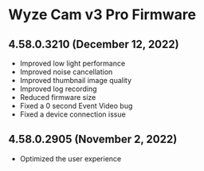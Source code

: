 # Wyze Cam v3 Pro Firmware
## 4.58.0.3210 (December 12, 2022)
* Improved low light performance
* Improved noise cancellation
* Improved thumbnail image quality
* Improved log recording
* Reduced firmware size
* Fixed a 0 second Event Video bug
* Fixed a device connection issue
## 4.58.0.2905 (November 2, 2022)
* Optimized the user experience
